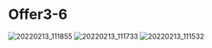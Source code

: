 # Offer3-6
![20220213_111855](https://user-images.githubusercontent.com/99469201/153736921-99eb7d59-b24a-4ef3-815c-2c406b6ed1c7.png)
![20220213_111733](https://user-images.githubusercontent.com/99469201/153736922-23e0ff94-13d0-4185-baff-f8fb78e32146.png)
![20220213_111532](https://user-images.githubusercontent.com/99469201/153736923-585fc3b1-70bb-4741-81d9-2b794eba4f9e.png)
